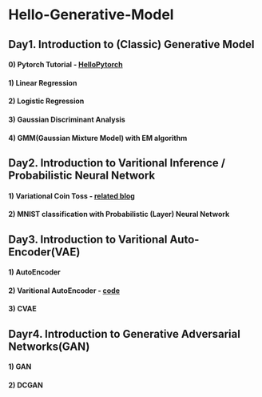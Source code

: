 
# Hello-Generative-Model

## Day1. Introduction to (Classic) Generative Model

#### 0) Pytorch Tutorial - [HelloPytorch](https://github.com/InsuJeon/HelloPyTorch)
#### 1) Linear Regression
#### 2) Logistic Regression
#### 3) Gaussian Discriminant Analysis
#### 4) GMM(Gaussian Mixture Model) with EM algorithm


## Day2. Introduction to Varitional Inference / Probabilistic Neural Network

#### 1) Variational Coin Toss - [related blog](http://www.openias.org/variational-coin-toss)
#### 2) MNIST classification with Probabilistic (Layer) Neural Network


## Day3. Introduction to Varitional Auto-Encoder(VAE)
#### 1) AutoEncoder
#### 2) Varitional AutoEncoder - [code](https://github.com/GunhoChoi/PyTorch-FastCampus/tree/master/08_Autoencoder)
#### 3) CVAE


## Dayr4. Introduction to Generative Adversarial Networks(GAN)
#### 1) GAN
#### 2) DCGAN
